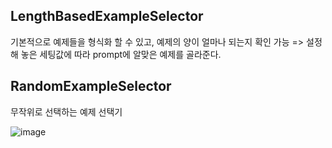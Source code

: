 ## LengthBasedExampleSelector
기본적으로 예제들을 형식화 할 수 있고,
예제의 양이 얼마나 되는지 확인 가능
=> 설정해 놓은 세팅값에 따라 prompt에 알맞은 예제를 골라준다.


## RandomExampleSelector
무작위로 선택하는 예제 선택기

![image](https://github.com/kdahun/fullstack-gpt/assets/101082485/f057f32d-18a4-4c9a-bf19-74aa2525a42b)
